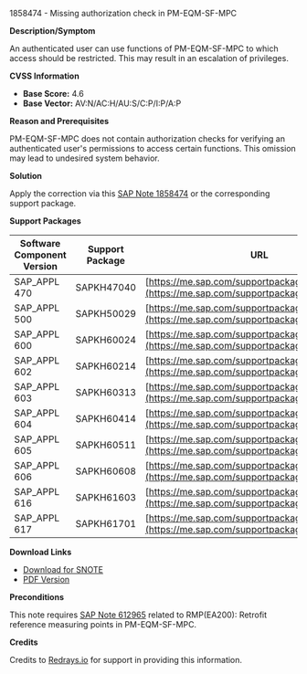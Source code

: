 1858474 - Missing authorization check in PM-EQM-SF-MPC

**Description/Symptom**

An authenticated user can use functions of PM-EQM-SF-MPC to which access should be restricted. This may result in an escalation of privileges.

**CVSS Information**

- **Base Score:** 4.6
- **Base Vector:** AV:N/AC:H/AU:S/C:P/I:P/A:P

**Reason and Prerequisites**

PM-EQM-SF-MPC does not contain authorization checks for verifying an authenticated user's permissions to access certain functions. This omission may lead to undesired system behavior.

**Solution**

Apply the correction via this [SAP Note 1858474](https://me.sap.com/notes/0001858474) or the corresponding support package.

**Support Packages**

| Software Component Version | Support Package | URL |
|----------------------------|-----------------|-----|
| SAP_APPL 470               | SAPKH47040      | [https://me.sap.com/supportpackage/SAPKH47040](https://me.sap.com/supportpackage/SAPKH47040) |
| SAP_APPL 500               | SAPKH50029      | [https://me.sap.com/supportpackage/SAPKH50029](https://me.sap.com/supportpackage/SAPKH50029) |
| SAP_APPL 600               | SAPKH60024      | [https://me.sap.com/supportpackage/SAPKH60024](https://me.sap.com/supportpackage/SAPKH60024) |
| SAP_APPL 602               | SAPKH60214      | [https://me.sap.com/supportpackage/SAPKH60214](https://me.sap.com/supportpackage/SAPKH60214) |
| SAP_APPL 603               | SAPKH60313      | [https://me.sap.com/supportpackage/SAPKH60313](https://me.sap.com/supportpackage/SAPKH60313) |
| SAP_APPL 604               | SAPKH60414      | [https://me.sap.com/supportpackage/SAPKH60414](https://me.sap.com/supportpackage/SAPKH60414) |
| SAP_APPL 605               | SAPKH60511      | [https://me.sap.com/supportpackage/SAPKH60511](https://me.sap.com/supportpackage/SAPKH60511) |
| SAP_APPL 606               | SAPKH60608      | [https://me.sap.com/supportpackage/SAPKH60608](https://me.sap.com/supportpackage/SAPKH60608) |
| SAP_APPL 616               | SAPKH61603      | [https://me.sap.com/supportpackage/SAPKH61603](https://me.sap.com/supportpackage/SAPKH61603) |
| SAP_APPL 617               | SAPKH61701      | [https://me.sap.com/supportpackage/SAPKH61701](https://me.sap.com/supportpackage/SAPKH61701) |

**Download Links**

- [Download for SNOTE](https://notesdownloads.sap.com/note/0040000010985792017)
- [PDF Version](https://userapps.support.sap.com/sap/support/sfm/notes/print/0001858474?language=en-US&token=9EA05B4E29A7E947F2EAAC3A947879F6)

**Preconditions**

This note requires [SAP Note 612965](https://me.sap.com/notes/612965) related to RMP(EA200): Retrofit reference measuring points in PM-EQM-SF-MPC.

**Credits**

Credits to [Redrays.io](https://redrays.io) for support in providing this information.